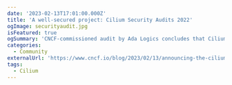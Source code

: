 ```yaml
---
date: '2023-02-13T17:01:00.000Z'
title: 'A well-secured project: Cilium Security Audits 2022'
ogImage: securityaudit.jpg
isFeatured: true
ogSummary: 'CNCF-commissioned audit by Ada Logics concludes that Cilium is a well-secured project'
categories:
  - Community
externalUrl: 'https://www.cncf.io/blog/2023/02/13/announcing-the-cilium-security-report/'
tags:
  - Cilium
---
```

